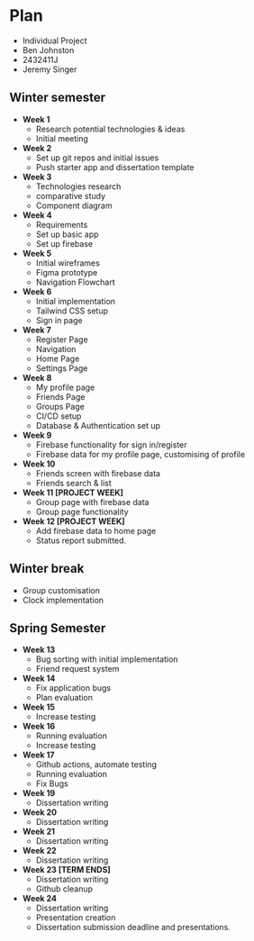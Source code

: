 # Plan

* Individual Project
* Ben Johnston
* 2432411J
* Jeremy Singer

## Winter semester

* **Week 1** 
  * Research potential technologies & ideas
  * Initial meeting
* **Week 2**
  * Set up git repos and initial issues
  * Push starter app and dissertation template
* **Week 3**
  * Technologies research
  * comparative study
  * Component diagram
* **Week 4**
  * Requirements
  * Set up basic app
  * Set up firebase
* **Week 5**
  * Initial wireframes
  * Figma prototype
  * Navigation Flowchart
* **Week 6**
  * Initial implementation
  * Tailwind CSS setup
  * Sign in page
* **Week 7**
  * Register Page
  * Navigation
  * Home Page
  * Settings Page
* **Week 8**
  * My profile page
  * Friends Page
  * Groups Page
  * CI/CD setup
  * Database & Authentication set up
* **Week 9**
  * Firebase functionality for sign in/register
  * Firebase data for my profile page, customising of profile
* **Week 10**
  * Friends screen with firebase data
  * Friends search & list
* **Week 11 [PROJECT WEEK]**
  * Group page with firebase data
  * Group page functionality
* **Week 12 [PROJECT WEEK]** 
  * Add firebase data to home page
  * Status report submitted.

## Winter break
  * Group customisation
  * Clock implementation

## Spring Semester

* **Week 13**
  * Bug sorting with initial implementation
  * Friend request system
* **Week 14**
  * Fix application bugs
  * Plan evaluation
* **Week 15**
  * Increase testing
* **Week 16**
  * Running evaluation
  * Increase testing
* **Week 17**
  * Github actions, automate testing
  * Running evaluation
  * Fix Bugs
* **Week 19**
  * Dissertation writing
* **Week 20**
  * Dissertation writing
* **Week 21**
  * Dissertation writing
* **Week 22**
  * Dissertation writing
* **Week 23 [TERM ENDS]**
  * Dissertation writing
  * Github cleanup
* **Week 24** 
  * Dissertation writing
  * Presentation creation
  * Dissertation submission deadline and presentations.

